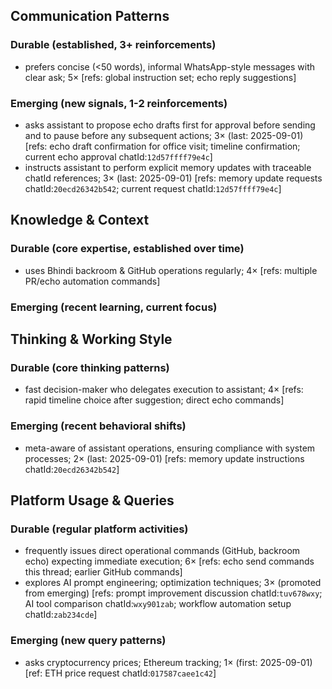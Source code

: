 ## Communication Patterns
### Durable (established, 3+ reinforcements)
- prefers concise (<50 words), informal WhatsApp-style messages with clear ask; 5× [refs: global instruction set; echo reply suggestions]

### Emerging (new signals, 1-2 reinforcements)
- asks assistant to propose echo drafts first for approval before sending and to pause before any subsequent actions; 3× (last: 2025-09-01) [refs: echo draft confirmation for office visit; timeline confirmation; current echo approval chatId:`12d57ffff79e4c`]
- instructs assistant to perform explicit memory updates with traceable chatId references; 3× (last: 2025-09-01) [refs: memory update requests chatId:`20ecd26342b542`; current request chatId:`12d57ffff79e4c`]

## Knowledge & Context
### Durable (core expertise, established over time)
- uses Bhindi backroom & GitHub operations regularly; 4× [refs: multiple PR/echo automation commands]

### Emerging (recent learning, current focus)

## Thinking & Working Style
### Durable (core thinking patterns)
- fast decision-maker who delegates execution to assistant; 4× [refs: rapid timeline choice after suggestion; direct echo commands]

### Emerging (recent behavioral shifts)
- meta-aware of assistant operations, ensuring compliance with system processes; 2× (last: 2025-09-01) [refs: memory update instructions chatId:`20ecd26342b542`]

## Platform Usage & Queries
### Durable (regular platform activities)
- frequently issues direct operational commands (GitHub, backroom echo) expecting immediate execution; 6× [refs: echo send commands this thread; earlier GitHub commands]
- explores AI prompt engineering; optimization techniques; 3× (promoted from emerging) [refs: prompt improvement discussion chatId:`tuv678wxy`; AI tool comparison chatId:`wxy901zab`; workflow automation setup chatId:`zab234cde`]

### Emerging (new query patterns)
- asks cryptocurrency prices; Ethereum tracking; 1× (first: 2025-09-01) [ref: ETH price request chatId:`017587caee1c42`]